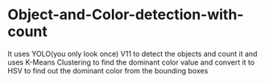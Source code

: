 # Object-and-Color-detection-with-count
It uses YOLO(you only look once) V11 to detect the objects and count it and uses K-Means Clustering to find the dominant color value and convert it to HSV to find out the dominant color from the bounding boxes 

